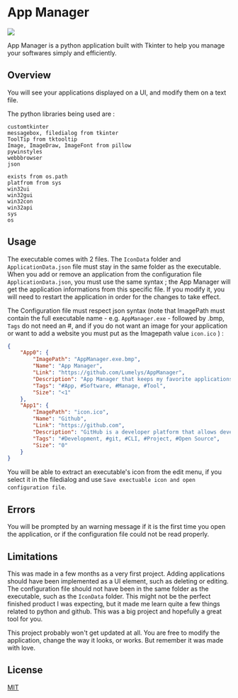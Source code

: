 # App Manager

<img src="Path_to_your_image/image_file.jpg">

App Manager is a python application built with Tkinter to help you manage your softwares simply and efficiently.

## Overview

You will see your applications displayed on a UI, and modify them on a text file.

The python libraries being used are :
```
customtkinter
messagebox, filedialog from tkinter
ToolTip from tktooltip
Image, ImageDraw, ImageFont from pillow
pywinstyles
webbbrowser
json

exists from os.path
platfrom from sys
win32ui
win32gui
win32con
win32api
sys
os
```

## Usage

The executable comes with 2 files. The ```IconData``` folder and ```ApplicationData.json``` file must stay in the same folder as the executable.
When you add or remove an application from the configuration file ```ApplicationData.json```, you must use the same syntax ; the App Manager will get the application informations from this specific file. If you modify it, you will need to restart the application in order for the changes to take effect.

The Configuration file must respect json syntax
(note that ImagePath must contain the full executable name - e.g. ```AppManager.exe``` - followed by .bmp,  ```Tags``` do not need an #, and if you do not want an image for your application or want to add a website you must put as the Imagepath value ```icon.ico``` ) :
```json
{
    "App0": {
        "ImagePath": "AppManager.exe.bmp",
        "Name": "App Manager",
        "Link": "https://github.com/Lumelys/AppManager",
        "Description": "App Manager that keeps my favorite applications' download link",
        "Tags": "#App, #Software, #Manage, #Tool",
        "Size": "<1"
    },
    "App1": {
        "ImagePath": "icon.ico",
        "Name": "Github",
        "Link": "https://github.com",
        "Description": "GitHub is a developer platform that allows developers to create, store, manage and share their code",
        "Tags": "#Development, #git, #CLI, #Project, #Open Source",
        "Size": "0"
    }
}
```
You will be able to extract an executable's icon from the edit menu, if you select it in the filedialog and use ```Save exectuable icon and open configuration file```.

## Errors
You will be prompted by an warning message if it is the first time you open the application, or if the configuration file could not be read properly.

## Limitations
This was made in a few months as a very first project.
Adding applications should have been implemented as a UI element, such as deleting or editing. The configuration file should not have been in the same folder as the executable, such as the ```IconData``` folder. This might not be the perfect finished product I was expecting, but it made me learn quite a few things related to python and github. This was a big project and hopefully a great tool for you.

This project probably won't get updated at all.
You are free to modify the application, change the way it looks, or works. But remember it was made with love.
## License

[MIT](https://choosealicense.com/licenses/mit/)
